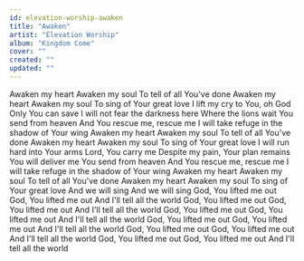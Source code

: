 ```yaml
---
id: elevation-worship-awaken
title: "Awaken"
artist: "Elevation Worship"
album: "Kingdom Come"
cover: ""
created: ""
updated: ""
---
```


Awaken my heart
Awaken my soul
To tell of all You've done
Awaken my heart
Awaken my soul
To sing of Your great love
I lift my cry to You, oh God
Only You can save
I will not fear the darkness here
Where the lions wait
You send from heaven
And You rescue me, rescue me
I will take refuge in the shadow of Your wing
Awaken my heart
Awaken my soul
To tell of all You've done
Awaken my heart
Awaken my soul
To sing of Your great love
I will run hard into Your arms
Lord, You carry me
Despite my pain, Your plan remains
You will deliver me
You send from heaven
And You rescue me, rescue me
I will take refuge in the shadow of Your wing
Awaken my heart
Awaken my soul
To tell of all You've done
Awaken my heart
Awaken my soul
To sing of Your great love
And we will sing
And we will sing
God, You lifted me out
God, You lifted me out
And I'll tell all the world
God, You lifted me out
God, You lifted me out
And I'll tell all the world
God, You lifted me out
God, You lifted me out
And I'll tell all the world
God, You lifted me out
God, You lifted me out
And I'll tell all the world
God, You lifted me out
God, You lifted me out
And I'll tell all the world
God, You lifted me out
God, You lifted me out
And I'll tell all the world